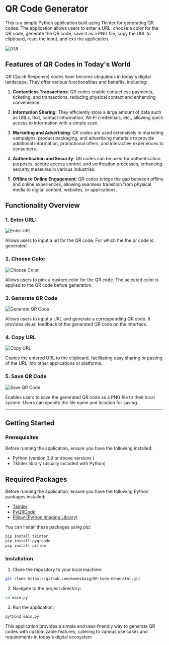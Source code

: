 # QR Code Generator

This is a simple Python application built using Tkinter for generating QR codes. The application allows users to enter a URL, choose a color for the QR code, generate the QR code, save it as a PNG file, copy the URL to clipboard, reset the input, and exit the application.

![GUI](https://github.com/mueezbaig/QR-Code-Generator/blob/main/GUI.png
)
## Features of QR Codes in Today's World

QR (Quick Response) codes have become ubiquitous in today's digital landscape. They offer various functionalities and benefits, including:

1. **Contactless Transactions**: QR codes enable contactless payments, ticketing, and transactions, reducing physical contact and enhancing convenience.

2. **Information Sharing**: They efficiently store a large amount of data such as URLs, text, contact information, Wi-Fi credentials, etc., allowing quick access to information with a simple scan.

3. **Marketing and Advertising**: QR codes are used extensively in marketing campaigns, product packaging, and advertising materials to provide additional information, promotional offers, and interactive experiences to consumers.

4. **Authentication and Security**: QR codes can be used for authentication purposes, secure access control, and verification processes, enhancing security measures in various industries.

5. **Offline to Online Engagement**: QR codes bridge the gap between offline and online experiences, allowing seamless transition from physical media to digital content, websites, or applications.

## Functionality Overview

### 1. Enter URL:

![Enter URL](https://github.com/mueezbaig/QR-Code-Generator/blob/main/Enter%20Url.png)

Allows users to input a url for the QR code. For which the the qr code is generated.

### 2. Choose Color

![Choose Color](https://github.com/mueezbaig/QR-Code-Generator/blob/main/Choosing%20color.png)

Allows users to pick a custom color for the QR code. The selected color is applied to the QR code before generation.

### 3. Generate QR Code

![Generate QR Code](https://github.com/mueezbaig/QR-Code-Generator/blob/main/generate%20qr%20code.png)

Allows users to input a URL and generate a corresponding QR code. It provides visual feedback of the generated QR code on the interface.

### 4. Copy URL

![Copy URL](https://github.com/mueezbaig/QR-Code-Generator/blob/main/url%20copeid%20to%20clipboard.png)

Copies the entered URL to the clipboard, facilitating easy sharing or pasting of the URL into other applications or platforms.

### 5. Save QR Code

![Save QR Code](https://github.com/mueezbaig/QR-Code-Generator/blob/main/save.png
)

Enables users to save the generated QR code as a PNG file to their local system. Users can specify the file name and location for saving.

---

## Getting Started

### Prerequisites

Before running the application, ensure you have the following installed:

- Python (version 3.9 or above versions )
- Tkinter library (usually included with Python)

## Required Packages

Before running the application, ensure you have the following Python packages installed:

- [Tkinter](https://docs.python.org/3/library/tkinter.html)
- [PyQRCode](https://pypi.org/project/PyQRCode/)
- [Pillow (Python Imaging Library)](https://pypi.org/project/Pillow/)

You can install these packages using pip:

```bash
pip install tkinter
pip install pyqrcode
pip install pillow
```

### Installation

1. Clone the repository to your local machine:
```bash
git clone https://github.com/mueezbaig/QR-Code-Generator.git

```

2. Navigate to the project directory:
```bash
cd main.py
```

3. Run the application:
```bash
python3 main.py
```

This application provides a simple and user-friendly way to generate QR codes with customizable features, catering to various use cases and requirements in today's digital ecosystem.
